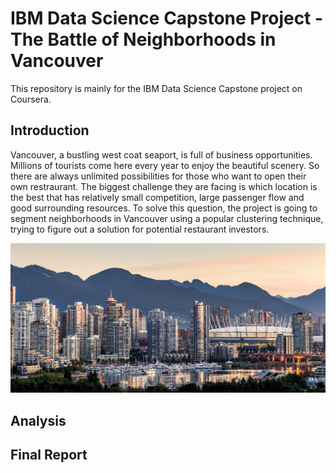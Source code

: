 # IBM Data Science Capstone Project - The Battle of Neighborhoods in Vancouver

This repository is mainly for the IBM Data Science Capstone project on Coursera.


## Introduction
Vancouver, a bustling west coat seaport, is full of business opportunities. Millions of tourists come here every year to enjoy the beautiful scenery. So there are always unlimited possibilities for those who want to open their own restraurant. The biggest challenge they are facing is which location is the best that has relatively small competition, large passenger flow and good surrounding resources. To solve this question, the project is going to segment neighborhoods in Vancouver using a popular clustering technique, trying to figure out a solution for potential restaurant investors.

![](./img/vancouver.jpg)

## Analysis 

## Final Report 






